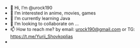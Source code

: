 - 👋 Hi, I’m @urock190
- 👀 I’m interested in anime, movies, games
- 🌱 I’m currently learning Java
- 💞️ I’m looking to collaborate on ...
- 📫 How to reach me? by email: urock190@gmail.com or TG: https://t.me/Yurii_Shovkoplias
- 
<!---
urock190/urock190 is a ✨ special ✨ repository because its `README.md` (this file) appears on your GitHub profile.
You can click the Preview link to take a look at your changes.
--->
